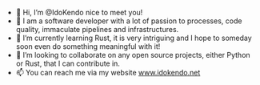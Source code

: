 - 👋 Hi, I’m @IdoKendo nice to meet you!
- 👀 I am a software developer with a lot of passion to processes, code quality, immaculate pipelines and infrastructures.
- 🌱 I’m currently learning Rust, it is very intriguing and I hope to someday soon even do something meaningful with it!
- 💞️ I’m looking to collaborate on any open source projects, either Python or Rust, that I can contribute in.
- 📫 You can reach me via my website www.idokendo.net

<!---
IdoKendo/IdoKendo is a ✨ special ✨ repository because its `README.md` (this file) appears on your GitHub profile.
You can click the Preview link to take a look at your changes.
--->
